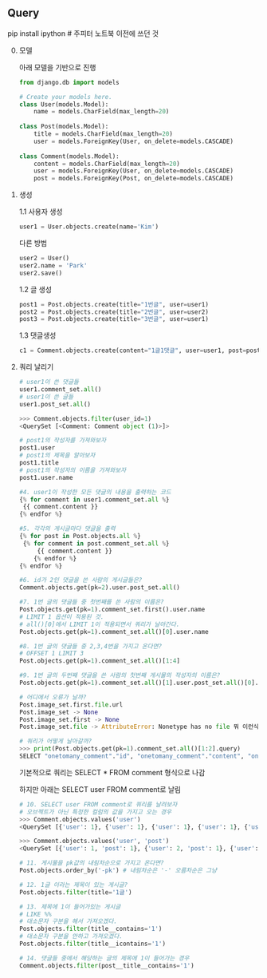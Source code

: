 ## Query

pip install ipython # 주피터 노트북 이전에 쓰던 것

0. 모델

   아래 모델을 기반으로 진행

   ```python
   from django.db import models
   
   # Create your models here.
   class User(models.Model):
       name = models.CharField(max_length=20)
       
   class Post(models.Model):
       title = models.CharField(max_length=20)
       user = models.ForeignKey(User, on_delete=models.CASCADE)
       
   class Comment(models.Model):
       content = models.CharField(max_length=20)
       user = models.ForeignKey(User, on_delete=models.CASCADE)
       post = models.ForeignKey(Post, on_delete=models.CASCADE)
   ```

   

1. 생성

   1.1 사용자 생성

   ```python
   user1 = User.objects.create(name='Kim')
   ```

   다른 방법

   ```python
   user2 = User()
   user2.name = 'Park'
   user2.save()
   ```

   1.2 글 생성

   ```python
   post1 = Post.objects.create(title="1번글", user=user1)
   post2 = Post.objects.create(title="2번글", user=user2)
   post3 = Post.objects.create(title="3번글", user=user1)
   ```

   1.3 댓글생성

   ```python
   c1 = Comment.objects.create(content="1글1댓글", user=user1, post=post1)
   ```

   

2. 쿼리 날리기

   ```python
   # user1이 쓴 댓글들
   user1.comment_set.all()
   # user1이 쓴 글들
   user1.post_set.all()
   ```

   ```python
   >>> Comment.objects.filter(user_id=1)
   <QuerySet [<Comment: Comment object (1)>]>
   ```

   ```python
   # post1의 작성자를 가져와보자
   post1.user
   # post1의 제목을 알아보자
   post1.title
   # post1의 작성자의 이름을 가져와보자
   post1.user.name
   ```

   ```python
   #4. user1이 작성한 모든 댓글의 내용을 출력하는 코드
   {% for comment in user1.comment_set.all %}
   	{{ comment.content }}
   {% endfor %}
   ```

   ```python
   #5. 각각의 게시글마다 댓글을 출력
   {% for post in Post.objects.all %}
   	{% for comment in post.comment_set.all %}
       	{{ comment.content }}
       {% endfor %}
   {% endfor %}
   ```

   ```python
   #6. id가 2인 댓글을 쓴 사람의 게시글들은?
   Comment.objects.get(pk=2).user.post_set.all()
   ```

   ```python
   #7. 1번 글의 댓글들 중 첫번째를 쓴 사람의 이름은?
   Post.objects.get(pk=1).comment_set.first().user.name
   # LIMIT 1 옵션이 적용된 것.
   # all()[0]에서 LIMIT 1이 적용되면서 쿼리가 날아간다.
   Post.objects.get(pk=1).comment_set.all()[0].user.name
   ```

   ```python
   #8. 1번 글의 댓글들 중 2,3,4번을 가지고 온다면?
   # OFFSET 1 LIMIT 3
   Post.objects.get(pk=1).comment_set.all()[1:4]
   ```

   ```python
   #9. 1번 글의 두번째 댓글을 쓴 사람의 첫번째 게시물의 작성자의 이름은?
   Post.objects.get(pk=1).comment_set.all()[1].user.post_set.all()[0].user.name
   ```

   ```python
   # 어디에서 오류가 날까?
   Post.image_set.first.file.url
   Post.image_set -> None
   Post.image_set.first -> None
   Post.image_set.file -> AttributeError: Nonetype has no file 뭐 이런식으로.
   ```

   ```python
   # 쿼리가 어떻게 날아갈까?
   >>> print(Post.objects.get(pk=1).comment_set.all()[1:2].query)
   SELECT "onetomany_comment"."id", "onetomany_comment"."content", "onetomany_comment"."user_id", "onetomany_comment"."post_id" FROM "onetomany_comment" WHERE "onetomany_comment"."post_id" = 1  LIMIT 1 OFFSET 1
   ```

   기본적으로 쿼리는 SELECT * FROM comment 형식으로 나감

   하지만 아래는 SELECT user FROM comment로 날림

   ```python
   # 10. SELECT user FROM comment로 쿼리를 날려보자
   # 오브젝트가 아닌 특정한 컬럼의 값을 가지고 오는 경우
   >>> Comment.objects.values('user')
   <QuerySet [{'user': 1}, {'user': 1}, {'user': 1}, {'user': 1}, {'user': 2}, {'user': 2}]>
   
   >>> Comment.objects.values('user', 'post') 
   <QuerySet [{'user': 1, 'post': 1}, {'user': 2, 'post': 1}, {'user': 1, 'post': 1}, {'user': 2, 'post': 2}, {'user': 1, 'post': 3}, {'user': 1, 'post': 2}]>
   ```

   ```python
   # 11. 게시물을 pk값의 내림차순으로 가지고 온다면?
   Post.objects.order_by('-pk') # 내림차순은 '-' 오름차순은 그냥
   ```

   ```python
   # 12. 1글 이라는 제목이 있는 게시글?
   Post.objects.filter(title='1글')
   ```

   ```python
   # 13. 제목에 1이 들어가있는 게시글
   # LIKE %%
   # 대소문자 구분을 해서 가져오겠다.
   Post.objects.filter(title__contains='1')
   # 대소문자 구분을 안하고 가져오겠다.
   Post.objects.filter(title__icontains='1')
   ```

   ```python
   # 14. 댓글들 중에서 해당하는 글의 제목에 1이 들어가는 경우
   Comment.objects.filter(post__title__contains='1')
   ```

   

